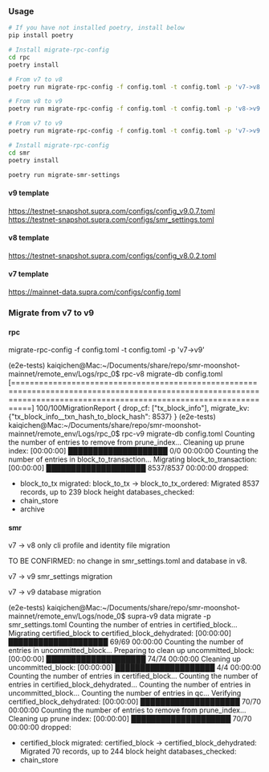 
### Usage 

```sh
# If you have not installed poetry, install below
pip install poetry

# Install migrate-rpc-config
cd rpc
poetry install 

# From v7 to v8
poetry run migrate-rpc-config -f config.toml -t config.toml -p 'v7->v8'

# From v8 to v9
poetry run migrate-rpc-config -f config.toml -t config.toml -p 'v8->v9'

# From v7 to v9 
poetry run migrate-rpc-config -f config.toml -t config.toml -p 'v7->v9'

# Install migrate-rpc-config
cd smr
poetry install 

poetry run migrate-smr-settings
```

#### v9 template
https://testnet-snapshot.supra.com/configs/config_v9.0.7.toml
https://testnet-snapshot.supra.com/configs/smr_settings.toml

#### v8 template
https://testnet-snapshot.supra.com/configs/config_v8.0.2.toml

#### v7 template
https://mainnet-data.supra.com/configs/config.toml



### Migrate from v7 to v9


#### rpc
migrate-rpc-config -f config.toml -t config.toml -p 'v7->v9'

(e2e-tests) kaiqichen@Mac:~/Documents/share/repo/smr-moonshot-mainnet/remote_env/Logs/rpc_0$ rpc-v8 migrate-db config.toml
  [======================================================================================================================================================================] 100/100MigrationReport { drop_cf: ["tx_block_info"], migrate_kv: {"tx_block_info__txn_hash_to_block_hash": 8537} }
(e2e-tests) kaiqichen@Mac:~/Documents/share/repo/smr-moonshot-mainnet/remote_env/Logs/rpc_0$ rpc-v9 migrate-db config.toml
Counting the number of entries to remove from prune_index...
Cleaning up prune index: [00:00:00] ████████████████████ 0/0 00:00:00                                                                                                             Counting the number of entries in block_to_transaction...
Migrating block_to_transaction: [00:00:00] ████████████████████ 8537/8537 00:00:00                                                                                                dropped:
- block_to_tx
migrated:
  block_to_tx -> block_to_tx_ordered: Migrated 8537 records, up to 239 block height
databases_checked:
- chain_store
- archive


#### smr

v7 -> v8 only cli profile and identity file migration

TO BE CONFIRMED: no change in smr_settings.toml and database in v8. 

v7 -> v9 smr_settings migration



v7 -> v9 database migration


(e2e-tests) kaiqichen@Mac:~/Documents/share/repo/smr-moonshot-mainnet/remote_env/Logs/node_0$ supra-v9 data migrate -p smr_settings.toml
Counting the number of entries in certified_block...
Migrating certified_block to certified_block_dehydrated: [00:00:00] ████████████████████ 69/69 00:00:00                                                                                       Counting the number of entries in uncommitted_block...
Preparing to clean up uncommitted_block: [00:00:00] ████████████████████ 74/74 00:00:00
Cleaning up uncommitted_block: [00:00:00] ████████████████████ 4/4 00:00:00                                                                                                                   Counting the number of entries in certified_block...
Counting the number of entries in certified_block_dehydrated...
Counting the number of entries in uncommitted_block...
Counting the number of entries in qc...
Verifying certified_block_dehydrated: [00:00:00] ████████████████████ 70/70 00:00:00                                                                                                          Counting the number of entries to remove from prune_index...
Cleaning up prune index: [00:00:00] ████████████████████ 70/70 00:00:00                                                                                                                       dropped:
- certified_block
migrated:
  certified_block -> certified_block_dehydrated: Migrated 70 records, up to 244 block height
databases_checked:
- chain_store
